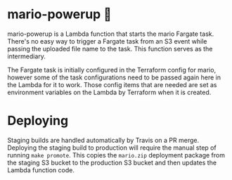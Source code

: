 # mario-powerup :electric_plug:

mario-powerup is a Lambda function that starts the mario Fargate task. There's no easy way to trigger a Fargate task from an S3 event while passing the uploaded file name to the task. This function serves as the intermediary.

The Fargate task is initially configured in the Terraform config for mario, however some of the task configurations need to be passed again here in the Lambda for it to work. Those config items that are needed are set as environment variables on the Lambda by Terraform when it is created.

# Deploying

Staging builds are handled automatically by Travis on a PR merge. Deploying the staging build to production will require the manual step of running `make promote`. This copies the `mario.zip` deployment package from the staging S3 bucket to the production S3 bucket and then updates the Lambda function code.
